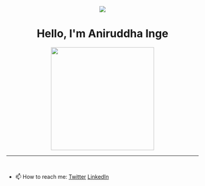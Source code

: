 <p align="center">
  <img src="https://capsule-render.vercel.app/api?type=waving&color=gradient&height=90"/>
</p>

<p align='center'><h1 align = 'center'>Hello, I'm Aniruddha Inge </h1></p>

<p align='center'>
<img src="https://media.giphy.com/media/VdoIFLsMIlwzfKD520/giphy.gif" width="270" height="270" frameBorder="0" class="giphy-embed" allowFullScreen></img></p>
<hr>
<br>

- 📫 How to reach me: [Twitter](https://twitter.com/AniruddhaInge)  [LinkedIn](https://www.linkedin.com/in/aniruddhainge/)


